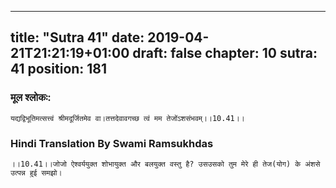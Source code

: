 
---
title: "Sutra 41"
date: 2019-04-21T21:21:19+01:00
draft: false
chapter: 10
sutra: 41
position: 181
---
### मूल श्लोकः:
```
यद्यद्विभूतिमत्सत्त्वं श्रीमदूर्जितमेव वा।तत्तदेवावगच्छ त्वं मम तेजोंऽशसंभवम्।।10.41।।

```

### Hindi Translation By Swami Ramsukhdas
```
।।10.41।।जोजो ऐश्वर्ययुक्त शोभायुक्त और बलयुक्त वस्तु है? उसउसको तुम मेरे ही तेज(योग) के अंशसे उत्पन्न हुई समझो।

```

